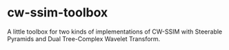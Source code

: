 # cw-ssim-toolbox
A little toolbox for two kinds of implementations of CW-SSIM with Steerable Pyramids and Dual Tree-Complex Wavelet Transform.
